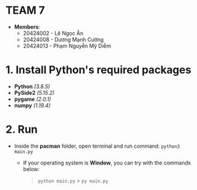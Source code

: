 # TEAM 7

- **Members**:
  - 20424002 - Lê Ngọc Ân
  - 20424008 - Dương Mạnh Cường
  - 20424013 - Phạm Nguyễn Mỹ Diễm

# 1. Install Python's required packages

- **Python** _(3.8.5)_
- **PySide2** _(5.15.2)_
- **pygame** _(2.0.1)_
- **numpy** _(1.19.4)_

# 2. Run

- Inside the **pacman** folder, open terminal and run command:
  `python3 main.py`

  - If your operating system is **Window**, you can try with the commands below:
    > `python main.py` > `py main.py`
